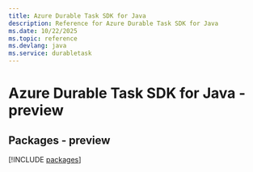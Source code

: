 ```yaml
---
title: Azure Durable Task SDK for Java
description: Reference for Azure Durable Task SDK for Java
ms.date: 10/22/2025
ms.topic: reference
ms.devlang: java
ms.service: durabletask
---
```

# Azure Durable Task SDK for Java - preview
## Packages - preview
[!INCLUDE [packages](durable-task-index.md)]